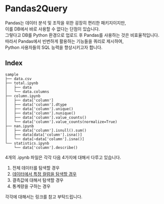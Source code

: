 # Pandas2Query
Pandas는 데이터 분석 및 조작을 위한 굉장히 편리한 패키지이지만,   
이를 DB에서 바로 사용할 수 없다는 단점이 있습니다.   
그렇다고 DB를 Python 환경으로 업로드 후 Pandas를 사용하는 것은 비효율적입니다.   
따라서 Pandas에서 빈번하게 활용하는 기능들을 쿼리로 제시하여,  
Python 사용자들의 SQL 능력을 향상시키고자 합니다.  

## Index
```
sample  
├── data.csv         
├── total.ipynb           
│   ├── data         
│   └── data.columns                 
├── column.ipynb  
│   ├── data['column']
│   ├── data['column'].dtype              
│   ├── data['column'].unique()
│   ├── data['column'].nunique()
│   ├── data['column'].value_counts()
│   └── data['column'].value_counts(normalize=True)
├── nan.ipynb  
│   ├── data['column'].isnull().sum()                
│   ├── data[data['column'].isna()]
│   └── data[~data['column'].isna()]                         
└── statistics.ipynb        
    └── data['column'].describe()
```
4개의 .ipynb 파일은 각각 다음 4가지에 대해서 다루고 있습니다.  
1) 전체 데이터를 탐색할 경우
2) [데이터에서 특정 컬럼을 탐색할 경우](https://github.com/Le2Seungyoon/Pandas2Query/blob/main/sample/column.ipynb)
3) 결측값에 대해서 탐색할 경우
4) 통계량을 구하는 경우

각각에 대해서는 링크를 참고 부탁드립니다.  
